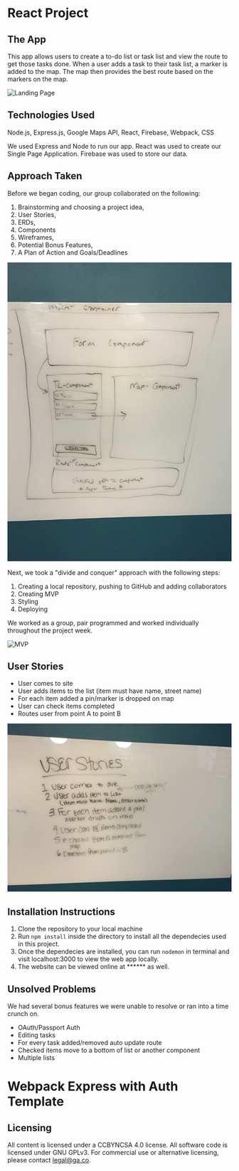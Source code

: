 # React Project

## The App
This app allows users to create a to-do list or task list and view the route to get those tasks done. When a user adds a task to their task list, a marker is added to the map. The map then provides the best route based on the markers on the map.

![Landing Page]()


## Technologies Used
Node.js, Express.js, Google Maps API, React, Firebase, Webpack, CSS

We used Express and Node to run our app. React was used to create our Single Page Application. Firebase was used to store our data. 


## Approach Taken
Before we began coding, our group collaborated on the following: 
1. Brainstorming and choosing a project idea,
2. User Stories,
3. ERDs,
4. Components
5. Wireframes,
6. Potential Bonus Features,
7. A Plan of Action and Goals/Deadlines


![Wireframes](public/images/components.jpg)

Next, we took a "divide and conquer" approach with the following steps:
1. Creating a local repository, pushing to GitHub and adding collaborators 
2. Creating MVP
3. Styling
4. Deploying

We worked as a group, pair programmed and worked individually throughout the project week.

![MVP](public/images/mvpbonus.jpg)

## User Stories
* User comes to site
* User adds items to the list (item must have name, street name)
* For each item  added a pin/marker is dropped on map
* User can check items completed
* Routes user from point A to point B

![User Stories](public/images/userstories.jpg)

## Installation Instructions
1. Clone the repository to your local machine
2. Run `npm install` inside the directory to install all the dependecies used in this project.
3. Once the dependecies are installed, you can run `nodemon` in terminal and visit localhost:3000 to view the web app locally.
4. The website can be viewed online at ****** as well.


## Unsolved Problems
We had several bonus features we were unable to resolve or ran into a time crunch on.
* OAuth/Passport Auth
* Editing tasks
* For every task added/removed auto update route
* Checked items move to a bottom of list or another component
* Multiple lists



# Webpack Express with Auth Template


## Licensing
All content is licensed under a CC­BY­NC­SA 4.0 license.
All software code is licensed under GNU GPLv3. For commercial use or alternative licensing, please contact legal@ga.co.
